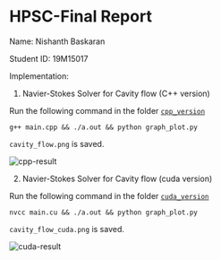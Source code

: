 # HPSC-Final Report
Name: Nishanth Baskaran

Student ID: 19M15017

Implementation:

1. Navier-Stokes Solver for Cavity flow (C++ version)

  Run the following command in the folder [```cpp_version```](https://github.com/bnishanth16/hpc_lecture/tree/master/final_report/cpp_version)
  ```
  g++ main.cpp && ./a.out && python graph_plot.py
  ```
  ``` cavity_flow.png ``` is saved. 
  
  ![cpp-result](https://github.com/bnishanth16/hpc_lecture/blob/master/final_report/cpp_version/cavity_flow.png)
  
2. Navier-Stokes Solver for Cavity flow (cuda version)

  Run the following command in the folder [```cuda_version```](https://github.com/bnishanth16/hpc_lecture/tree/master/final_report/cuda_version)
  ```
  nvcc main.cu && ./a.out && python graph_plot.py
  ```
  ``` cavity_flow_cuda.png ``` is saved.
  
  ![cuda-result](https://github.com/bnishanth16/hpc_lecture/blob/master/final_report/cuda_version/cavity_flow_cuda.png)
